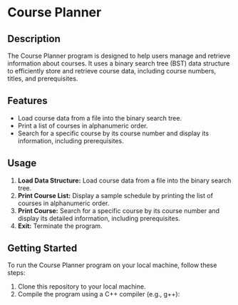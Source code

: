 # Course Planner

## Description

The Course Planner program is designed to help users manage and retrieve information about courses. It uses a binary search tree (BST) data structure to efficiently store and retrieve course data, including course numbers, titles, and prerequisites.

## Features

- Load course data from a file into the binary search tree.
- Print a list of courses in alphanumeric order.
- Search for a specific course by its course number and display its information, including prerequisites.

## Usage

1. **Load Data Structure:** Load course data from a file into the binary search tree.
2. **Print Course List:** Display a sample schedule by printing the list of courses in alphanumeric order.
3. **Print Course:** Search for a specific course by its course number and display its detailed information, including prerequisites.
9. **Exit:** Terminate the program.

## Getting Started

To run the Course Planner program on your local machine, follow these steps:

1. Clone this repository to your local machine.
2. Compile the program using a C++ compiler (e.g., g++):
